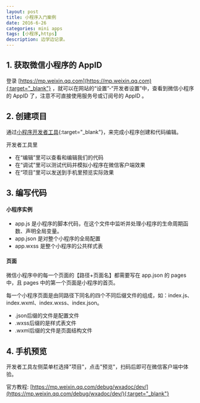```yaml
---
layout: post
title: 小程序入门案例
date: 2016-6-26
categories: mini apps
tags: [小程序,https]
description: 边学边记录。
---
```


## 1. 获取微信小程序的 AppID
登录 [https://mp.weixin.qq.com](https://mp.weixin.qq.com){:target="_blank"} ，就可以在网站的“设置”-“开发者设置”中，查看到微信小程序的 AppID 了，注意不可直接使用服务号或订阅号的 AppID 。

## 2. 创建项目
通过[小程序开发者工具](https://mp.weixin.qq.com/debug/wxadoc/dev/devtools/download.html){:target="_blank"}，来完成小程序创建和代码编辑。

开发者工具里
- 在“编辑”里可以查看和编辑我们的代码
- 在“调试”里可以测试代码并模拟小程序在微信客户端效果
- 在“项目”里可以发送到手机里预览实际效果

## 3. 编写代码

#### 小程序实例

- app.js   是小程序的脚本代码，在这个文件中监听并处理小程序的生命周期函数、声明全局变量。
- app.json 是对整个小程序的全局配置
- app.wxss 是整个小程序的公共样式表

#### 页面

微信小程序中的每一个页面的【路径+页面名】都需要写在 app.json 的 pages 中，且 pages 中的第一个页面是小程序的首页。

每一个小程序页面是由同路径下同名的四个不同后缀文件的组成，如：index.js、index.wxml、index.wxss、index.json。

- .json后缀的文件是配置文件
- .wxss后缀的是样式表文件
- .wxml后缀的文件是页面结构文件

## 4. 手机预览

开发者工具左侧菜单栏选择"项目"，点击"预览"，扫码后即可在微信客户端中体验。

官方教程:
[https://mp.weixin.qq.com/debug/wxadoc/dev/](https://mp.weixin.qq.com/debug/wxadoc/dev/){:target="_blank"}

